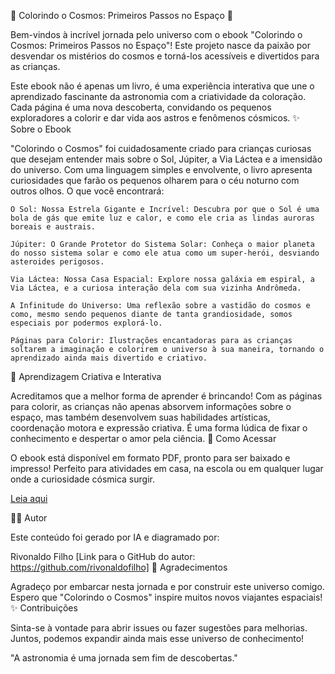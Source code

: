 🌌 Colorindo o Cosmos: Primeiros Passos no Espaço 🚀

Bem-vindos à incrível jornada pelo universo com o ebook "Colorindo o Cosmos: Primeiros Passos no Espaço"! Este projeto nasce da paixão por desvendar os mistérios do cosmos e torná-los acessíveis e divertidos para as crianças.

Este ebook não é apenas um livro, é uma experiência interativa que une o aprendizado fascinante da astronomia com a criatividade da coloração. Cada página é uma nova descoberta, convidando os pequenos exploradores a colorir e dar vida aos astros e fenômenos cósmicos.
✨ Sobre o Ebook

"Colorindo o Cosmos" foi cuidadosamente criado para crianças curiosas que desejam entender mais sobre o Sol, Júpiter, a Via Láctea e a imensidão do universo. Com uma linguagem simples e envolvente, o livro apresenta curiosidades que farão os pequenos olharem para o céu noturno com outros olhos.
O que você encontrará:

    O Sol: Nossa Estrela Gigante e Incrível: Descubra por que o Sol é uma bola de gás que emite luz e calor, e como ele cria as lindas auroras boreais e austrais.

    Júpiter: O Grande Protetor do Sistema Solar: Conheça o maior planeta do nosso sistema solar e como ele atua como um super-herói, desviando asteroides perigosos.

    Via Láctea: Nossa Casa Espacial: Explore nossa galáxia em espiral, a Via Láctea, e a curiosa interação dela com sua vizinha Andrômeda.

    A Infinitude do Universo: Uma reflexão sobre a vastidão do cosmos e como, mesmo sendo pequenos diante de tanta grandiosidade, somos especiais por podermos explorá-lo.

    Páginas para Colorir: Ilustrações encantadoras para as crianças soltarem a imaginação e colorirem o universo à sua maneira, tornando o aprendizado ainda mais divertido e criativo.

🎨 Aprendizagem Criativa e Interativa

Acreditamos que a melhor forma de aprender é brincando! Com as páginas para colorir, as crianças não apenas absorvem informações sobre o espaço, mas também desenvolvem suas habilidades artísticas, coordenação motora e expressão criativa. É uma forma lúdica de fixar o conhecimento e despertar o amor pela ciência.
🚀 Como Acessar

O ebook está disponível em formato PDF, pronto para ser baixado e impresso! Perfeito para atividades em casa, na escola ou em qualquer lugar onde a curiosidade cósmica surgir.

[Leia aqui]([nome-do-arquivo.extensao](https://github.com/rivonaldofilho/Ebook-Colorindo-o-Cosmos/blob/main/Ebook%20-%20Colorindo%20o%20Cosmos.pdf))


👨‍💻 Autor

Este conteúdo foi gerado por IA e diagramado por:

Rivonaldo Filho
[Link para o GitHub do autor: https://github.com/rivonaldofilho]
🙏 Agradecimentos

Agradeço por embarcar nesta jornada e por construir este universo comigo. Espero que "Colorindo o Cosmos" inspire muitos novos viajantes espaciais!
✨ Contribuições

Sinta-se à vontade para abrir issues ou fazer sugestões para melhorias. Juntos, podemos expandir ainda mais esse universo de conhecimento!

"A astronomia é uma jornada sem fim de descobertas."
